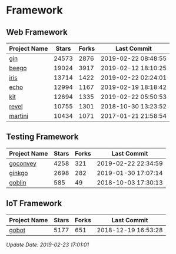 # Framework

## Web Framework

| Project Name | Stars | Forks | Last Commit |
| ------------ | ----- | ----- | ----------- |
| [gin](https://github.com/gin-gonic/gin) | 24573 | 2876 | 2019-02-22 08:48:55 |
| [beego](https://github.com/astaxie/beego) | 19024 | 3917 | 2019-02-12 18:10:25 |
| [iris](https://github.com/kataras/iris) | 13714 | 1422 | 2019-02-22 02:24:01 |
| [echo](https://github.com/labstack/echo) | 12994 | 1167 | 2019-02-19 18:18:42 |
| [kit](https://github.com/go-kit/kit) | 12694 | 1335 | 2019-02-22 05:50:53 |
| [revel](https://github.com/revel/revel) | 10755 | 1301 | 2018-10-30 13:23:52 |
| [martini](https://github.com/go-martini/martini) | 10434 | 1071 | 2017-01-21 21:58:54 |

## Testing Framework

| Project Name | Stars | Forks | Last Commit |
| ------------ | ----- | ----- | ----------- |
| [goconvey](https://github.com/smartystreets/goconvey) | 4258 | 321 | 2019-02-22 22:34:59 |
| [ginkgo](https://github.com/onsi/ginkgo) | 2698 | 282 | 2019-01-30 17:07:14 |
| [goblin](https://github.com/franela/goblin) | 585 | 49 | 2018-10-03 17:30:13 |

## IoT Framework

| Project Name | Stars | Forks | Last Commit |
| ------------ | ----- | ----- | ----------- |
| [gobot](https://github.com/hybridgroup/gobot) | 5177 | 651 | 2018-12-19 16:53:28 |

*Update Date: 2019-02-23 17:01:01*